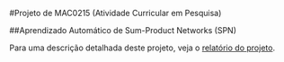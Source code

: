 #Projeto de MAC0215 (Atividade Curricular em Pesquisa)

##Aprendizado Automático de Sum-Product Networks (SPN)

Para uma descrição detalhada deste projeto, veja o [relatório do projeto](doc/project/relatorio.pdf).
